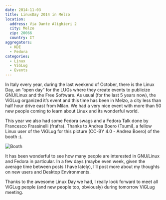 ```yaml
---
date: 2014-11-03
title: LinuxDay 2014 in Melzo
location:
  address: Via Dante Alighieri 2
  city: Melzo
  zip: 20066
  country: IT
aggregators:
  - KDE
  - Fedora
categories:
  - Linux
  - ViGLug
  - Events
---
```

In Italy every year, during the last weekend of October, there is the Linux Day, an “open day” for the LUGs where they create events to publicize GNU/Linux and the Free Software.
As usual (for the last 5 years now), the ViGLug organized it’s event and this time has been in Melzo, a city less than half hour drive east from Milan.
We had a very nice event with more than 50 new people coming to learn about Linux and its wonderful world.

This year we also had some Fedora swags and a Fedora Talk done by Francesco Frassinelli (frafra).
Thanks to Andrea Boero (Tsumi), a fellow Linux user of the ViGLug for this picture (CC-BY 4.0 - Andrea Boero) of the booth :).

![Booth](/img/posts/2014_11_03_linux_day.jpg)

It has been wonderful to see how many people are interested in GNU/Linux and Fedora in particular.
In a few days (maybe even week, given the average time between posts I have lately), I’ll post more about my thoughts on new users and Desktop Environments.

Thanks to the awesome Linux Day we had, I really look forward to meet all ViGLug people (and new people too, obviously) during tomorrow ViGLug meeting.
